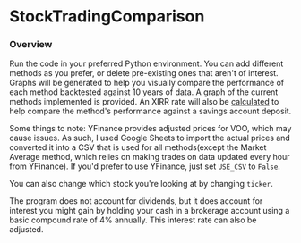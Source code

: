 # StockTradingComparison

### Overview ###

Run the code in your preferred Python environment. You can add different methods as you prefer, or delete pre-existing ones that aren't of interest. Graphs will be generated to help you visually compare the performance of each method backtested against 10 years of data. A graph of the current methods implemented is provided. An XIRR rate will also be [calculated](https://github.com/Anexen/pyxirr "Library Used For Calculations") to help compare the method's performance against a savings account deposit.


Some things to note:
YFinance provides adjusted prices for VOO, which may cause issues. As such, I used Google Sheets to import the actual prices and converted it into a CSV that is used for all methods(except the Market Average method, which relies on making trades on data updated every hour from YFinance). If you'd prefer to use YFinance, just set `USE_CSV` to `False`. 

You can also change which stock you're looking at by changing `ticker`. 

The program does not account for dividends, but it does account for interest you might gain by holding your cash in a brokerage account using a basic compound rate of 4% annually. This interest rate can also be adjusted. 
